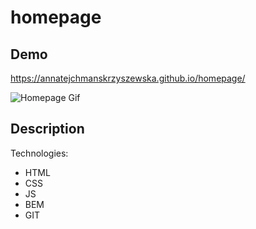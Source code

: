 # homepage

## Demo

https://annatejchmanskrzyszewska.github.io/homepage/

![Homepage Gif](https://github.com/AnnaTejchmanSkrzyszewska/homepage/blob/main/images/homepageGif.gif?raw=true)

## Description

Technologies:

- HTML
- CSS
- JS
- BEM
- GIT
